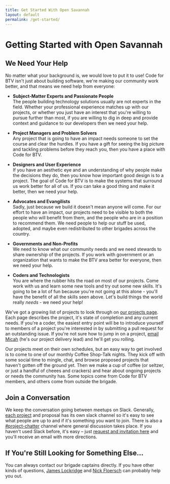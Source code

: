 ```yaml
---
title: Get Started With Open Savannah
layout: default
permalink: /get-started/
---
```


# Getting Started with Open Savannah

## We Need Your Help

No matter what your background is, we would love to put it to use!  Code for BTV isn't just about building software, we're making our community work better, and that means we need help from everyone:

* **Subject-Matter Experts and Passionate People**  
The people building technology solutions usually are not experts in the field.  Whether your professional experience matches up with our projects, or whether you just have an interest that you're willing to pursue further than most, if you are willing to dig in deep and provide context and guidance to our developers then we need your help.  
 
* **Project Managers and Problem Solvers**  
Any project that is going to have an impact needs someone to set the course and clear the hurdles.  If you have a gift for seeing the big picture and tackling problems before they reach you, then you have a place with Code for BTV.  
 
* **Designers and User Experience**  
If you have an aesthetic eye and an understanding of why people make the decisions they do, then you know how important good design is to a project.  The goal of Code for BTV is to make the systems that surround us work better for all of us.  If you can take a good thing and make it better, then we need your help.  
 
* **Advocates and Evangilists**  
Sadly, just because we build it doesn't mean anyone will come.  For our effort to have an impact, our projects need to be visible to both the people who will benefit from them, and the people who are in a position to recommend them.  We need people to help our stuff be used, adopted, and maybe even redistributed to other brigades across the country.  
 
* **Governments and Non-Profits**  
We need to know what our community needs and we need stewards to share ownership of the projects.  If you work with government or an organization that wants to make the BTV area better for everyone, then we need your help.  
 
* **Coders and Technologists**  
You are where the rubber hits the road on most of our projects.  Come work with us and learn some new tools and try out some new skills.  It's going to be a lot of fun because you're not going at this alone - you'll have the benefit of all the skills seen above.  Let's build things the world really _needs_ \- we need your help!

We've got a growing list of projects to look through on [our projects page][1].  Each page describes the project, it's state of completion and any current needs.  If you're a coder, the easiest entry point will be to introduce yourself to members of a project you're interested in by submitting a pull request for an outstanding issue.  If you're not sure how to jump in on a project, [email Micah][2] (he's our project delivery lead) and he'll get you rolling.

Our projects meet on their own schedules, but an easy way to get involved is to come to one of our monthly Coffee Shop-Talk nights.  They kick off with some social time to mingle, chat, and browse proposed projects that haven't gotten off the ground yet.  Then we make a cup of coffee (or seltzer, or just a handful of cheees and crackers) and hear about ongoing projects or needs the community has.  Some topics come from Code for BTV members, and others come from outside the brigade.  

## Join a Conversation

We keep the conversation going between meetups on Slack.  Generally, [each project][1] and proposal has its own slack channel so it's easy to see what people are up to and if it's something you want to join.  There is also a [#project-chatter][3] channel where general discussion takes place.  If you haven't used Slack before, it's easy – just [request and invitation here][4] and you'll receive an email with more directions.

## If You're Still Looking for Something Else...

You can always contact our brigade captains directly.  If you have other kinds of questions, [James Lockridge][5] and [Nick Floersch][6] can probably help you out.

[1]: https://opensavannah.org/project-list
[2]: mailto:carl@opensavannah.org?subject=I'm%20looking%20for%20an%Open%20Savannah%20BTV%20project
[3]: http://slack.opensavannah.org
[4]: http://slack.opensavannah.org
[5]: mailto:aaron@opensavannah.org?subject=Getting%20Started%20with%20Open%20Savannah
[6]: mailto:brian@opensavannah.org?subject=Getting%20Started%20with%20Open%20Savannah

  
